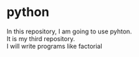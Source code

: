 # python
In this repository, I am going to use pyhton.
<br>
It is my third repository.
<br>
I will write programs like factorial

